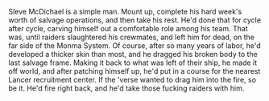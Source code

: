 Sleve McDichael is a simple man. Mount up, complete his hard week's worth of salvage operations, and then take his rest. He'd done that for cycle after cycle, carving himself out a comfortable role among his team. That was, until raiders slaughtered his crewmates, and left him for dead, on the far side of the Monma System. Of course, after so many years of labor, he'd developed a thicker skin than most, and he dragged his broken body to the last salvage frame. Making it back to what was left of their ship, he made it off world, and after patching himself up, he'd put in a course for the nearest Lancer recruitment center. If the 'verse wanted to drag him into the fire, so be it. He'd fire right back, and he'd take those fucking raiders with him.
